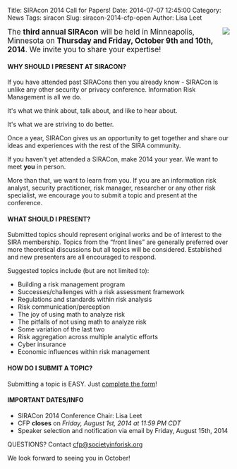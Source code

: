 Title: SIRAcon 2014 Call for Papers!
Date: 2014-07-07 12:45:00
Category: News
Tags: siracon
Slug: siracon-2014-cfp-open
Author: Lisa Leet

<img src="/images/siraconbadge.png" align="right" style="padding-left:10px"/>

<span style="font-size:120%">The **third annual SIRAcon** will be held in Minneapolis, Minnesota on **Thursday and Friday, October 9th and 10th, 2014**. We invite you to share your expertise!</font>

#### WHY SHOULD I PRESENT AT SIRACON?

If you have attended past SIRACons then you already know - SIRACon is unlike any other security or privacy conference. 
Information Risk Management is all we do. 

It's what we think about, talk about, and like to hear about. 

It's what we are striving to do better. 

Once a year, SIRACon gives us an opportunity to get together and share our ideas and experiences with the rest of the SIRA community.
 
If you haven't yet attended a SIRACon, make 2014 your year. We want to meet **you** in person. 

More than that, we want to learn from you. If you are an information risk analyst, security practitioner, risk manager, researcher or any other risk specialist, we encourage you to submit a topic and present at the conference.

#### WHAT SHOULD I PRESENT?

Submitted topics should represent original works and be of interest to the SIRA membership. Topics from the “front lines” are generally preferred over more theoretical discussions but all topics will be considered.  Established and new presenters are all encouraged to respond. 

Suggested topics include (but are not limited to):

- Building a risk management program
- Successes/challenges with a risk assessment framework
- Regulations and standards within risk analysis
- Risk communication/perception
- The joy of using math to analyze risk
- The pitfalls of not using math to analyze risk
- Some variation of the last two
- Risk aggregation across multiple analytic efforts
- Cyber insurance
- Economic influences within risk management

#### HOW DO I SUBMIT A TOPIC?

Submitting a topic is EASY. Just [complete the form](https://docs.google.com/a/societyinforisk.org/forms/d/1Aan7Qc90xpru97LI-1VbcHMPRPO_TI73zlUJn1atNUk/viewform)!

#### IMPORTANT DATES/INFO

- SIRACon 2014 Conference Chair: Lisa Leet
- CFP **closes** on *Friday, August 1st, 2014 at 11:59 PM CDT*
- Speaker selection and notification via email by Friday, August 15th, 2014

QUESTIONS? Contact <a href="mailto:cfp@societyinforisk.org">cfp@societyinforisk.org</a>

We look forward to seeing you in October!